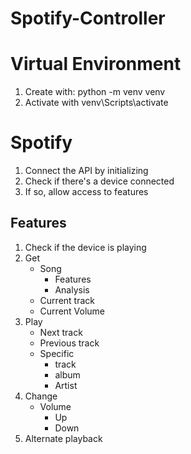 # Spotify-Controller

# Virtual Environment
1. Create with: python -m venv venv
2. Activate with venv\Scripts\activate

# Spotify
1. Connect the API by initializing
2. Check if there's a device connected
3. If so, allow access to features

## Features
1. Check if the device is playing
2. Get
    - Song
        - Features
        - Analysis
    - Current track
    - Current Volume
3. Play
    - Next track
    - Previous track
    - Specific 
        - track
        - album
        - Artist
4. Change
    - Volume
        - Up
        - Down
5. Alternate playback
